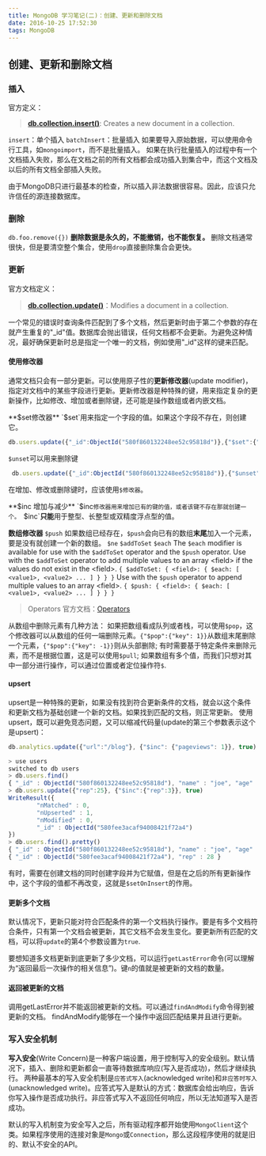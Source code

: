 ```yaml
---
title: MongoDB 学习笔记(二)：创建、更新和删除文档
date: 2016-10-25 17:52:30
tags: MongoDB
---
```

## 创建、更新和删除文档
### 插入
官方定义：
> [**db.collection.insert()**](https://docs.mongodb.com/manual/reference/method/db.collection.insert/#db.collection.insert): Creates a new document in a collection.

`insert`：单个插入
`batchInsert`：批量插入
如果要导入原始数据，可以使用命令行工具，如`mongoimport`，而不是批量插入。
如果在执行批量插入的过程中有一个文档插入失败，那么在文档之前的所有文档都会成功插入到集合中，而这个文档及以后的所有文档全部插入失败。

由于MongoDB只进行最基本的检查，所以插入非法数据很容易。因此，应该只允许信任的源连接数据库。

### 删除
`db.foo.remove({})`
**删除数据是永久的，不能撤销，也不能恢复。**
删除文档通常很快，但是要清空整个集合，使用`drop`直接删除集合会更快。

### 更新
官方文档定义：
> [**db.collection.update()**](https://docs.mongodb.com/manual/reference/method/db.collection.update/#db.collection.update)：Modifies a document in a collection.

一个常见的错误时查询条件匹配到了多个文档，然后更新时由于第二个参数的存在就产生重复的"_id"值。数据库会抛出错误，任何文档都不会更新。为避免这种情况，最好确保更新时总是指定一个唯一的文档，例如使用"_id"这样的键来匹配。

#### 使用修改器
通常文档只会有一部分更新。可以使用原子性的**更新修改器**(update modifier)，指定对文档中的某些字段进行更新。更新修改器是种特殊的键，用来指定复杂的更新操作，比如修改、增加或者删除键，还可能是操作数组或者内嵌文档。

**$set修改器**
`$set`用来指定一个字段的值。如果这个字段不存在，则创建它。
```javascript
db.users.update({"_id":ObjectId("580f860132248ee52c95818d")},{"$set":{"sex":"male"}})
```
`$unset`可以用来删除键
```javascript
 db.users.update({"_id":ObjectId("580f860132248ee52c95818d")},{"$unset":{"sex":1}})
```
在增加、修改或删除键时，应该使用`$修改器`。

**$inc 增加与减少**
`$inc`修改器用来增加已有的键的值，或者该键不存在那就创建一个。
`$inc`**只能**用于整型、长整型或双精度浮点型的值。

**数组修改器**
`$push`
如果数组已经存在，`$push`会向已有的数组**末尾**加入一个元素，要是没有就创建一个新的数组。
`$ne`
`$addToSet`
`$each`
The `$each` modifier is available for use with the `$addToSet` operator and the `$push` operator.
Use with the `$addToSet` operator to add multiple values to an array &lt;field\> if the values do not exist in the &lt;field\>.
`{ $addToSet: { <field>: { $each: [ <value1>, <value2> ... ] } } }`
Use with the `$push` operator to append multiple values to an array &lt;field>.
`{ $push: { <field>: { $each: [ <value1>, <value2> ... ] } } }`

> Operators 官方文档：[Operators](https://docs.mongodb.com/manual/reference/operator/)

从数组中删除元素有几种方法：
如果把数组看成队列或者栈，可以使用`$pop`，这个修改器可以从数组的任何一端删除元素。`{"$pop":{"key": 1}}`从数组末尾删除一个元素，`{"$pop":{"key": -1}}`则从头部删除;
有时需要基于特定条件来删除元素，而不是根据位置，这是可以使用`$pull`;
如果数组有多个值，而我们只想对其中一部分进行操作，可以通过位置或者定位操作符`$`.

#### upsert
upsert是一种特殊的更新，如果没有找到符合更新条件的文档，就会以这个条件和更新文档为基础创建一个新的文档。如果找到匹配的文档，则正常更新。
使用upsert，既可以避免竞态问题，又可以缩减代码量(update的第三个参数表示这个是upsert)：
```javascript
db.analytics.update({"url":"/blog"}, {"$inc": {"pageviews": 1}}, true)
```
```javascript
> use users
switched to db users
> db.users.find()
{ "_id" : ObjectId("580f860132248ee52c95818d"), "name" : "joe", "age" : 30 }
> db.users.update({"rep":25}, {"$inc":{"rep":3}}, true)
WriteResult({
        "nMatched" : 0,
        "nUpserted" : 1,
        "nModified" : 0,
        "_id" : ObjectId("580fee3acaf94008421f72a4")
})
> db.users.find().pretty()
{ "_id" : ObjectId("580f860132248ee52c95818d"), "name" : "joe", "age" : 30 }
{ "_id" : ObjectId("580fee3acaf94008421f72a4"), "rep" : 28 }
```
有时，需要在创建文档的同时创建字段并为它赋值，但是在之后的所有更新操作中，这个字段的值都不再改变，这就是`$setOnInsert`的作用。

#### 更新多个文档
默认情况下，更新只能对符合匹配条件的第一个文档执行操作。要是有多个文档符合条件，只有第一个文档会被更新，其它文档不会发生变化。要更新所有匹配的文档，可以将`update`的第4个参数设置为`true`.

要想知道多文档更新到底更新了多少文档，可以运行`getLastError`命令(可以理解为“返回最后一次操作的相关信息”)。键`n`的值就是被更新的文档的数量。

#### 返回被更新的文档
调用getLastError并不能返回被更新的文档。可以通过`findAndModify`命令得到被更新的文档。
findAndModify能够在一个操作中返回匹配结果并且进行更新。


### 写入安全机制
**写入安全**(Write Concern)是一种客户端设置，用于控制写入的安全级别。默认情况下，插入、删除和更新都会一直等待数据库响应(写入是否成功)，然后才继续执行。
两种最基本的写入安全机制是`应答式写入`(acknowledged write)和`非应答时写入`(unacknowledged write)。应答式写入是默认的方式：数据库会给出响应，告诉你写入操作是否成功执行。非应答式写入不返回任何响应，所以无法知道写入是否成功。

默认的写入机制变为安全写入之后，所有驱动程序都开始使用`MongoClient`这个类。如果程序使用的连接对象是`Mongo`或`Connection`，那么这段程序使用的就是旧的、默认不安全的API。

